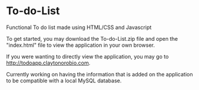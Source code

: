 # To-do-List
Functional To do list made using HTML/CSS and Javascript

To get started, you may download the To-do-List.zip file and open the "index.html" file to view the application in your own browser.

If you were wanting to directly view the application, you may go to http://todoapp.claytonorobio.com. 

Currently working on having the information that is added on the application to be compatible with a local MySQL database.
